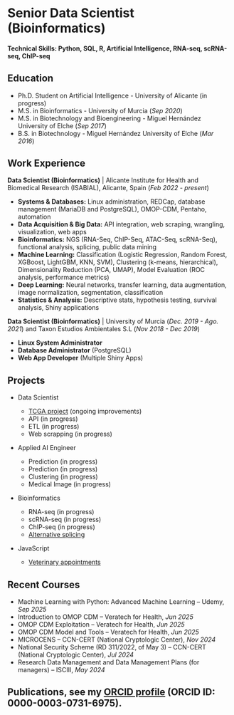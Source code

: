 # Senior Data Scientist (Bioinformatics)

#### Technical Skills: Python, SQL, R, Artificial Intelligence, RNA-seq, scRNA-seq, ChIP-seq

## Education
- Ph.D. Student on Artificial Intelligence - University of Alicante (in progress)
- M.S. in Bioinformatics - University of Murcia (_Sep 2020_)
- M.S. in Biotechnology and Bioengineering - Miguel Hernández University of Elche (_Sep 2017_)
- B.S. in Biotechnology - Miguel Hernández University of Elche (_Mar 2016_)


## Work Experience
**Data Scientist (Bioinformatics)** | Alicante Institute for Health and Biomedical Research (ISABIAL), Alicante, Spain (_Feb 2022 - present_)
  - **Systems & Databases:** Linux administration, REDCap, database management (MariaDB and PostgreSQL), OMOP-CDM, Pentaho, automation
  - **Data Acquisition & Big Data:** API integration, web scraping, wrangling, visualization, web apps
  - **Bioinformatics:** NGS (RNA-Seq, ChIP-Seq, ATAC-Seq, scRNA-Seq), functional analysis, splicing, public data mining
  - **Machine Learning:** Classification (Logistic Regression, Random Forest, XGBoost, LightGBM, KNN, SVM), Clustering (k-means, hierarchical), Dimensionality Reduction (PCA, UMAP), Model Evaluation (ROC analysis, performance metrics)
  - **Deep Learning:** Neural networks, transfer learning, data augmentation, image normalization, segmentation, classification
  - **Statistics & Analysis:** Descriptive stats, hypothesis testing, survival analysis, Shiny applications

**Data Scientist (Bioinformatics)** | University of Murcia (_Dec. 2019 - Ago. 2021_) and Taxon Estudios Ambientales S.L (_Nov 2018 - Dec 2019_)
  - **Linux System Administrator**
  - **Database Administrator** (PostgreSQL)
  - **Web App Developer** (Multiple Shiny Apps)

## Projects
- Data Scientist
  -  [TCGA project](https://github.com/Samantao93/TCGA_analysis) (ongoing improvements)
  -  API (in progress)
  -  ETL (in progress)
  -  Web scrapping (in progress)

- Applied AI Engineer
  - Prediction (in progress)
  - Prediction (in progress)
  - Clustering (in progress)
  - Medical Image (in progress)

- Bioinformatics
  - RNA-seq (in progress)
  - scRNA-seq (in progress)
  - ChIP-seq (in progress)
  - [Alternative splicing](https://github.com/Samantao93/alternative_splicing/blob/main/script.sh)

- JavaScript
  -  [Veterinary appointments](https://github.com/Samantao93/citas_veterinarias)

## Recent Courses
- Machine Learning with Python: Advanced Machine Learning – Udemy, _Sep 2025_
- Introduction to OMOP CDM – Veratech for Health, _Jun 2025_
- OMOP CDM Exploitation – Veratech for Health, _Jun 2025_
- OMOP CDM Model and Tools – Veratech for Health, _Jun 2025_
- MICROCENS – CCN-CERT (National Cryptologic Center), _Nov 2024_
- National Security Scheme (RD 311/2022, of May 3) – CCN-CERT (National Cryptologic Center), _Jul 2024_
- Research Data Management and Data Management Plans (for managers) – ISCIII, _May 2024_

## Publications, see my [ORCID profile](https://orcid.org/0000-0003-0731-6975) (ORCID ID: 0000-0003-0731-6975).




